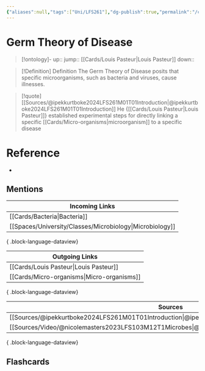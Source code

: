 ```yaml
---
{"aliases":null,"tags":["Uni/LFS261"],"dg-publish":true,"permalink":"/cards/germ-theory-of-disease/","dgPassFrontmatter":true}
---
```


# Germ Theory of Disease

> [!ontology]-
> up:: 
> jump:: [[Cards/Louis Pasteur\|Louis Pasteur]]
> down:: 

> [!Definition] Definition
> The Germ Theory of Disease posits that specific microorganisms, such as bacteria and viruses, cause illnesses. 

> [!quote] [[Sources/@ipekkurtboke2024LFS261M01T01Introduction\|@ipekkurtboke2024LFS261M01T01Introduction]]
> He {[[Cards/Louis Pasteur\|Louis Pasteur]]} established experimental steps for directly linking a specific [[Cards/Micro-organisms\|microorganism]] to a specific disease

# Reference
- 

## Mentions
| Incoming Links                                              |
| ----------------------------------------------------------- |
| [[Cards/Bacteria\|Bacteria]]                             |
| [[Spaces/University/Classes/Microbiology\|Microbiology]] |

{ .block-language-dataview}

| Outgoing Links                                |
| --------------------------------------------- |
| [[Cards/Louis Pasteur\|Louis Pasteur]]     |
| [[Cards/Micro-organisms\|Micro-organisms]] |

{ .block-language-dataview}

| Sources                                                                                             |
| --------------------------------------------------------------------------------------------------- |
| [[Sources/@ipekkurtboke2024LFS261M01T01Introduction\|@ipekkurtboke2024LFS261M01T01Introduction]] |
| [[Sources/Video/@nicolemasters2023LFS103M12T1Microbes\|@nicolemasters2023LFS103M12T1Microbes]]   |

{ .block-language-dataview}

## Flashcards 
